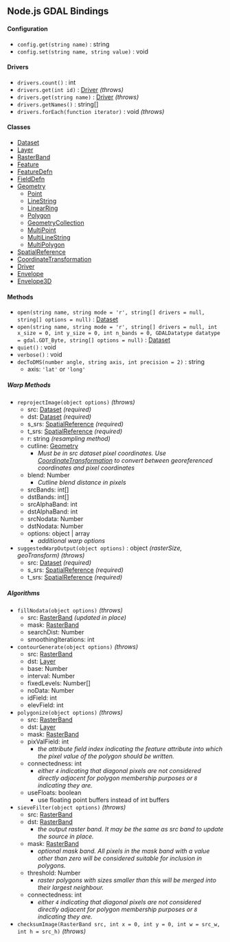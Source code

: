 ## Node.js GDAL Bindings

#### Configuration

- `config.get(string name)` : string
- `config.set(string name, string value)` : void

#### Drivers 

- `drivers.count()` : int
- `drivers.get(int id)` : [Driver](driver.md) *(throws)*
- `drivers.get(string name)` : [Driver](driver.md) *(throws)*
- `drivers.getNames()` : string[]
- `drivers.forEach(function iterator)` : void *(throws)*

#### Classes

- [Dataset](dataset.md)
- [Layer](layer.md)
- [RasterBand](rasterband.md)
- [Feature](feature.md)
- [FeatureDefn](featuredefn.md)
- [FieldDefn](fielddefn.md)
- [Geometry](geometry.md)
    - [Point](point.md)
    - [LineString](linestring.md)
    - [LinearRing](linearring.md)
    - [Polygon](polygon.md)
    - [GeometryCollection](geometrycollection.md)
    - [MultiPoint](multipoint.md)
    - [MultiLineString](multilinestring.md)
    - [MultiPolygon](multipolygon.md)
- [SpatialReference](spatialreference.md)
- [CoordinateTransformation](coordinatetransformation.md)
- [Driver](driver.md)
- [Envelope](envelope.md)
- [Envelope3D](envelope3d.md)

#### Methods

- `open(string name, string mode = 'r', string[] drivers = null, string[] options = null)` : [Dataset](dataset.md)
- `open(string name, string mode = 'r', string[] drivers = null, int x_size = 0, int y_size = 0, int n_bands = 0, GDALDatatype datatype = gdal.GDT_Byte, string[] options = null)` : [Dataset](dataset.md) 
- `quiet()` : void
- `verbose()` : void
- `decToDMS(number angle, string axis, int precision = 2)` : string
    + axis: `'lat'` or `'long'`

##### Warp Methods

- `reprojectImage(object options)` *(throws)*
	+ src: [Dataset](dataset.md) *(required)*
	+ dst: [Dataset](dataset.md) *(required)*
	+ s_srs: [SpatialReference](spatialreference.md) *(required)*
	+ t_srs: [SpatialReference](spatialreference.md) *(required)*
	+ r: string *(resampling method)*
	+ cutline: [Geometry](geometry.md) 
		+ *Must be in src dataset pixel coordinates. Use [CoordinateTransformation](coordinatetransformation.md) to convert between georeferenced coordinates and pixel coordinates*
	+ blend: Number
		+ *Cutline blend distance in pixels*
	+ srcBands: int[]
	+ dstBands: int[]
	+ srcAlphaBand: int
	+ dstAlphaBand: int
	+ srcNodata: Number
	+ dstNodata: Number
	+ options: object | array
		+ *additional warp options*
- `suggestedWarpOutput(object options)` : object *(rasterSize, geoTransform)* *(throws)*
	+ src: [Dataset](dataset.md) *(required)*
	+ s_srs: [SpatialReference](spatialreference.md) *(required)*
	+ t_srs: [SpatialReference](spatialreference.md) *(required)*

##### Algorithms

- `fillNodata(object options)` *(throws)*
	+ src: [RasterBand](rasterband.md) *(updated in place)*
	+ mask: [RasterBand](rasterband.md) 
	+ searchDist: Number
	+ smoothingIterations: int
- `contourGenerate(object options)` *(throws)*
	+ src: [RasterBand](rasterband.md)
	+ dst: [Layer](layer.md)
	+ base: Number
	+ interval: Number
	+ fixedLevels: Number[]
	+ noData: Number
	+ idField: int
	+ elevField: int
- `polygonize(object options)` *(throws)*
	+ src: [RasterBand](rasterband.md)
	+ dst: [Layer](layer.md)
	+ mask: [RasterBand](rasterband.md)
	+ pixValField: int
		+ *the attribute field index indicating the feature attribute into which the pixel value of the polygon should be written.*
	+ connectedness: int
		+ *either `4` indicating that diagonal pixels are not considered directly adjacent for polygon membership purposes or `8` indicating they are.*
	+ useFloats: boolean
		+ use floating point buffers instead of int buffers
- `sieveFilter(object options)` *(throws)*
	+ src: [RasterBand](rasterband.md)
	+ dst: [RasterBand](rasterband.md)
		+ *the output raster band.  It may be the same as src band to update the source in place.*
	+ mask: [RasterBand](rasterband.md)
		+ *optional mask band.  All pixels in the mask band with a value other than zero will be considered suitable for inclusion in polygons.*
	+ threshold: Number
		+ *raster polygons with sizes smaller than this will be merged into their largest neighbour.*
	+ connectedness: int
		+ *either `4` indicating that diagonal pixels are not considered directly adjacent for polygon membership purposes or `8` indicating they are.*
- `checksumImage(RasterBand src, int x = 0, int y = 0, int w = src_w, int h = src_h)` *(throws)*